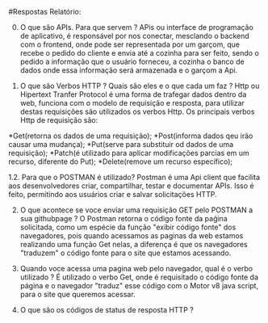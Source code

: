 #Respostas Relatório:

0. O que são APIs.  Para que servem ?
	APis ou interface de programação de aplicativo, é responsável por nos conectar, mesclando o backend com o frontend, onde pode ser
representada por um garçom, que recebe o pedido do cliente e envia até a cozinha para ser feito, sendo o pedido a informação que o usuário
forneceu, a cozinha o banco de dados onde essa informação será armazenada e o garçom a Api.

1. O que são Verbos HTTP ? Quais são eles e o que cada um faz ?
	Http ou Hipertext Tranfer Protocol é uma forma de trafegar dados dentro da web, funciona com o modelo de requisição e resposta, para 
utilizar destas requisições são utilizados os verbos Http. Os principais verbos Http de requisição são: 

*Get(retorna os dados de uma requisição);
*Post(informa dados qeu irão causar uma mudança); 
*Put(serve para substituir od dados de uma requisição);
*Patch(é utilizado para aplicar modificações parcias em um recurso, diferente do Put);
*Delete(remove um recurso específico);

1.2. Para que o POSTMAN é utilizado?
	Postman é uma Api client que facilita aos desenvolvedores criar, compartilhar, testar e documentar APIs. Isso é feito, permitindo aos usuários criar e salvar
solicitações HTTP.

2. O que acontece se voce enviar uma requisição GET pelo POSTMAN a sua githubpage ?
	O Postman retorna o código fonte da paǵina solicitada, como um espécie da função "exibir código fonte" dos navegadores, pois quando acessamos as paginas da
web estamos realizando uma função Get nelas, a diferença é que os navegadores "traduzem" o código fonte para o site que estamos acessando.

3. Quando voce acessa uma pagina web pelo navegador, qual é o verbo utilizado ? 
	É utilizado o verbo Get, onde é requisitado o código fonte da página e o navegador "traduz" esse código com o Motor v8 java script, para o site que queremos
acessar.

4. O que são os códigos de status de resposta HTTP ? 
	
